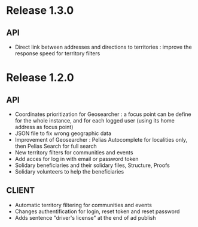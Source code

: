 # Release 1.3.0

## API

* Direct link between addresses and directions to territories : improve the response speed for territory filters


# Release 1.2.0

## API

* Coordinates prioritization for Geosearcher : a focus point can be define for the whole instance, and for each logged user (using its home address as focus point)
* JSON file to fix wrong geographic data
* Improvement of Geosearcher : Pelias Autocomplete for localities only, then Pelias Search for full search
* New territory filters for communities and events
* Add acces for log in with email or password token
* Solidary beneficiaries and their solidary files, Structure, Proofs
* Solidary volunteers to help the beneficiaries

## CLIENT

* Automatic territory filtering for communities and events
* Changes authentification for login, reset token and reset password
* Adds sentence "driver's license" at the end of ad publish